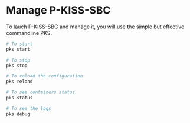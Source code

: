 # Manage P-KISS-SBC

To lauch P-KISS-SBC and manage it, you will use the simple but effective commandline PKS.

```bash
# To start
pks start

# To stop
pks stop

# To reload the configuration
pks reload

# To see containers status
pks status

# To see the logs
pks debug
```